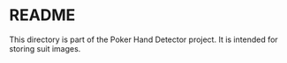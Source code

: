 # README
This directory is part of the Poker Hand Detector project. It is intended for storing suit images.